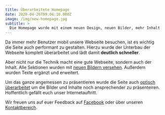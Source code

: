 ```yaml
---
title: Überarbeitete Homepage
date: 2020-04-26T09:04:10.000Z
image: /img/new-homepage.jpg
subtitle: >
  Die Homepage wurde mit einem neuen Design, neuen Bilder, mehr Inhalt und einer besseren Technik versehen.
---
```


Da immer mehr Benutzer mobil unsere Webseite besuchen, ist es wichtig die Seite auch performant zu gestalten.
Hierzu wurde der Unterbau der Webseite komplett überarbeitet und lädt damit **deutlich schneller**.

Aber nicht nur die Technik macht eine gute Webseite, sondern auch der Inhalt.
Alle Sektionen wurden mit [neuen Bildern versehen](/dienstgrade). Außerdem wurden Texte ergänzt und erweitert.

Um das ganze angemessen zu präsentieren wurde die Seite auch [optisch überarbeitet](/ablauf) um die Bilder und Inhalte noch ansprechender zu präsenteiren.
Hoffentlich gefällt euch unser Internetauftritt.

Wir freuen uns auf euer Feedback auf [Facebook](https://www.facebook.com/SebastianiLengfurt/) oder über unseren [Kontaktbereich](/kontakt).